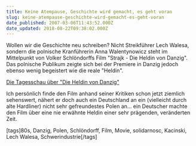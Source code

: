 ```yaml
---
title: Keine Atempause, Geschichte wird gemacht, es geht voran
slug: keine-atempause-geschichte-wird-gemacht-es-geht-voran
date_published: 2007-03-06T11:43:52.000Z
date_updated: 2018-08-22T09:38:02.000Z
---
```


Wollen wir die Geschichte neu schreiben? Nicht Streikführer Lech Walesa, sondern die polnische Kranführerin Anna Walentynowicz steht im Mittelpunkt von Volker Schlöndorffs Film "Strajk - Die Heldin von Danzig". Das polnische Publikum zeigte sich bei der Premiere in Danzig jedoch ebenso wenig begeistert wie die reale "Heldin".

[Die Tagesschau über "Die Heldin von Danzig"](http://www.tagesschau.de/aktuell/meldungen/0,1185,OID6431552,00.html)

Ich persönlich finde den Film anhand seiner Kritiken schon jetzt ziemlich sehenswert, nähert er doch auch ein Deutschland an ein (vielleicht durch alte Hardliner) nicht sehr gefreundestes Polen an... ein Deutscher machte den Film über eine nie erwähnte Heldin einer sehr prägenden, veränderten Zeit.

[tags]80s, Danzig, Polen, Schlöndorff, Film, Movie, solidarnosc, Kacinski, Lech Walesa, Schwerindustrie[/tags]

